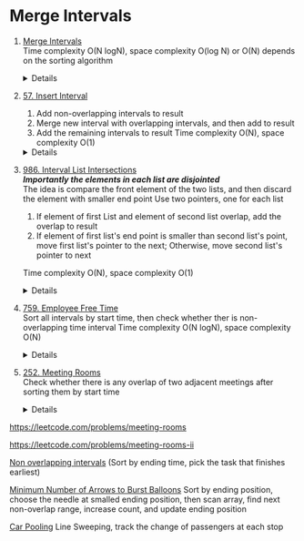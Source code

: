 # Merge Intervals

1.  [Merge Intervals](https://leetcode.com/problems/merge-intervals/)  
    Time complexity O(N logN), space complexity O(log N) or O(N) depends on the sorting algorithm
    <details>

      ```python
      def merge(self, intervals: List[List[int]]) -> List[List[int]]:
          intervals.sort()
          merged = []
          for interval in intervals:
              # No overlap
              if not merged or interval[0] > merged[-1][1]:
                  merged.append(interval)
              else:
                  merged[-1][1] = max(merged[-1][1], interval[1])
          
          return merged      
      ```
    </details>

1. [57. Insert Interval](https://leetcode.com/problems/insert-interval/)  
    1. Add non-overlapping intervals to result
    1. Merge new interval with overlapping intervals, and then add to result
    1. Add the remaining intervals to result
    Time complexity O(N), space complexity O(1)
    <details>

      ```python
        def insert(self, intervals: List[List[int]], newInterval: List[int]) -> List[List[int]]:
            merged = []
            i = 0
            size = len(intervals)
            while i < size and intervals[i][1] < newInterval[0]:
                merged.append(intervals[i])
                i += 1
            
            while i < size and intervals[i][0] <= newInterval[1]:
                newInterval[0] = min(newInterval[0], intervals[i][0])
                newInterval[1] = max(newInterval[1], intervals[i][1])
                i += 1
            merged.append(newInterval)
    
            while i < size:
                merged.append(intervals[i])
                i += 1
    
            return merged 
      ```
    </details>
1. [986. Interval List Intersections](https://leetcode.com/problems/interval-list-intersections)  
    ***Importantly the elements in each list are disjointed***  
    The idea is compare the front element of the two lists, and then discard the element with smaller end point
    Use two pointers, one for each list  
    1. If element of first List and element of second list overlap, add the overlap to result
    1. If element of first list's end point is smaller than second list's point, move first list's pointer to the next; Otherwise, move second list's pointer to next

    Time complexity O(N), space complexity O(1)
    <details>

      ```python
        def intervalIntersection(self, firstList: List[List[int]], secondList: List[List[int]]) -> List[List[int]]:
            result = []
            i = 0
            j = 0
            while i < len(firstList) and j < len(secondList):
                first = firstList[i]
                second = secondList[j]
                if first[0] <= second[1] and second[0] <= first[1]:
                    result.append([max(first[0], second[0]), min(first[1], second[1])])   
                if first[1] < second[1]:
                    i += 1
                else:
                    j += 1
            return result
      ```
    </details>
1. [759. Employee Free Time](https://leetcode.com/problems/employee-free-time)  
    Sort all intervals by start time, then check whether ther is non-overlapping time interval
    Time complexity O(N logN), space complexity O(N)
    <details>
        
        ```python
        def employeeFreeTime(self, schedule: '[[Interval]]') -> '[Interval]':
            if not schedule:
                return []
            
            intervals = []
            result = []
            for employee in schedule:
                for interval in employee:
                    intervals.append((interval.start, interval.end))
    
            intervals.sort()
            lastEnd = intervals[0][1]
            for i in range(1, len(intervals)):
                currStart, currEnd = intervals[i]
                if currStart > lastEnd:
                    result.append(Interval(lastEnd, currStart))
                lastEnd = max(lastEnd, currEnd)
    
            return result  
        ```
    </details>
1. [252. Meeting Rooms](https://leetcode.com/problems/meeting-rooms)  
    Check whether there is any overlap of two adjacent meetings after sorting them by start time
    <details>
        
        ```python
        def canAttendMeetings(self, intervals: List[List[int]]) -> bool:
            intervals.sort()
            for i in range(1, len(intervals)):
                if intervals[i][0] < intervals[i - 1][1]:
                    return False
                    
            return True
        ```
    </details>
https://leetcode.com/problems/meeting-rooms

https://leetcode.com/problems/meeting-rooms-ii

[Non overlapping intervals](https://leetcode.com/problems/non-overlapping-intervals) 
(Sort by ending time, pick the task that finishes earliest)

[Minimum Number of Arrows to Burst Balloons](https://leetcode.com/problems/minimum-number-of-arrows-to-burst-balloons) 
Sort by ending position, choose the needle at smalled ending position, then scan array, find next non-overlap range, increase count, and update ending position

[Car Pooling](https://leetcode.com/problems/car-pooling)
Line Sweeping, track the change of passengers at each stop
